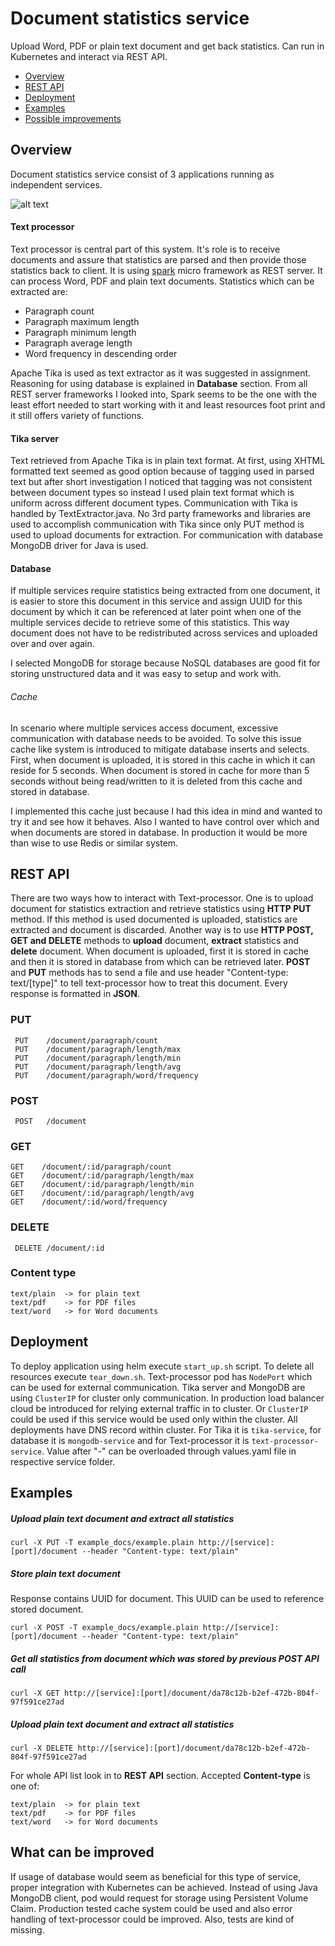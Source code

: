 # Document statistics service

Upload Word, PDF or plain text document and get back statistics.
Can run in Kubernetes and interact via REST API.


* [Overview](#text-processor)
* [REST API](#rest-api)
* [Deployment](#deployment)
* [Examples](#examples)
* [Possible improvements](#what-can-be-improved)

## Overview

Document statistics service consist of 3 applications running as independent services.

![alt text][arch]

#### Text processor
Text processor is central part of this system. It's role is to receive documents
and assure that statistics are parsed and then provide those statistics back to client. It is using [spark](http://sparkjava.com/) micro framework as REST server. It can process Word, PDF and plain text documents. Statistics which can be extracted are:

* Paragraph count
* Paragraph maximum length
* Paragraph minimum length
* Paragraph average length
* Word frequency in descending order

Apache Tika is used as text extractor as it was suggested in assignment. Reasoning for using database is explained in **Database** section. From all REST server frameworks I looked into, Spark seems to be the one with the least effort needed to start working with it and least resources foot print and it still offers variety of functions.



#### Tika server
Text retrieved from Apache Tika is in plain text format. At first, using XHTML formatted text seemed as good option because of tagging used in parsed text but after short investigation I noticed that tagging was not consistent between document types so instead I used plain text format which is uniform across different document types. Communication with Tika is handled by TextExtractor.java. No 3rd party frameworks and libraries are used to accomplish communication with Tika since only PUT method is used to upload documents for extraction. For communication with database MongoDB driver for Java is used.

#### Database
If multiple services require statistics being extracted from one document, it
is easier to store this document in this service and assign UUID for this document by which it can be referenced at later point when one of the multiple services decide to retrieve some of this statistics. This way document does not have to be redistributed across services and uploaded over and over again.

I selected MongoDB for storage because NoSQL databases are good fit for storing unstructured data and it was easy to setup and work with.

###### Cache
In scenario where multiple services access document, excessive communication with database needs to be avoided. To solve this issue cache like system is introduced to mitigate database inserts and selects. First, when document is uploaded, it is stored in this cache in which it can reside for 5 seconds. When document is stored in cache for more than 5 seconds without being read/written to it is deleted from this cache and stored in database.

I implemented this cache just because I had this idea in mind and wanted to try it and see how it behaves. Also I wanted to have control over which and when documents are stored in database. In production it would be more than wise to use Redis or similar system.

## REST API

There are two ways how to interact with Text-processor. One is to upload document for statistics extraction and retrieve statistics using **HTTP PUT** method. If this method is used documented is uploaded, statistics are extracted and document is discarded. Another way is to use **HTTP POST, GET and DELETE** methods to **upload** document, **extract** statistics and **delete** document.
When document is uploaded, first it is stored in cache and then it is stored in
database from which can be retrieved later. **POST** and **PUT** methods has to
send a file and use header "Content-type: text/[type]" to tell text-processor how to treat this document. Every response is formatted in **JSON**.

### PUT

```
 PUT    /document/paragraph/count
 PUT    /document/paragraph/length/max
 PUT    /document/paragraph/length/min
 PUT    /document/paragraph/length/avg
 PUT    /document/paragraph/word/frequency
```


### POST
```
 POST   /document
 ```

 ### GET
 ```
 GET    /document/:id/paragraph/count
 GET    /document/:id/paragraph/length/max
 GET    /document/:id/paragraph/length/min
 GET    /document/:id/paragraph/length/avg
 GET    /document/:id/word/frequency
```
### DELETE
```
 DELETE /document/:id
 ```

### Content type

```
text/plain  -> for plain text
text/pdf    -> for PDF files
text/word   -> for Word documents
```

## Deployment
To deploy application using helm execute ```start_up.sh``` script. To delete all resources execute ```tear_down.sh```. Text-processor pod has ```NodePort``` which can be used for external communication. Tika server and MongoDB are using ```ClusterIP``` for cluster only communication. In production load balancer cloud be introduced for relying external traffic in to cluster. Or ```ClusterIP``` could be used if this service would be used only within the cluster. All deployments have DNS record within cluster. For Tika it is ```tika-service```, for database it is ```mongodb-service``` and for Text-processor it is ```text-processor-service```. Value after "-" can be overloaded through values.yaml file in respective service folder.

## Examples

##### Upload plain text document and extract all statistics
```curl -X PUT -T example_docs/example.plain http://[service]:[port]/document --header "Content-type: text/plain"```

##### Store plain text document
Response contains UUID for document. This UUID can be used to reference stored document.

```curl -X POST -T example_docs/example.plain http://[service]:[port]/document --header "Content-type: text/plain"```

##### Get all statistics from document which was stored by previous POST API call
```curl -X GET http://[service]:[port]/document/da78c12b-b2ef-472b-804f-97f591ce27ad```

##### Upload plain   text document and extract all statistics
```curl -X DELETE http://[service]:[port]/document/da78c12b-b2ef-472b-804f-97f591ce27ad```

For whole API list look in to **REST API** section. Accepted **Content-type** is one of:
```
text/plain  -> for plain text
text/pdf    -> for PDF files
text/word   -> for Word documents
```

## What can be improved

If usage of database would seem as beneficial for this type of service, proper integration with Kubernetes can be achieved. Instead of using Java MongoDB client, pod would request for storage using Persistent Volume Claim. Production tested cache system could be used and also error handling of text-processor could be improved.
Also, tests are kind of missing.

[arch]: ./diag.png "Architecture"
